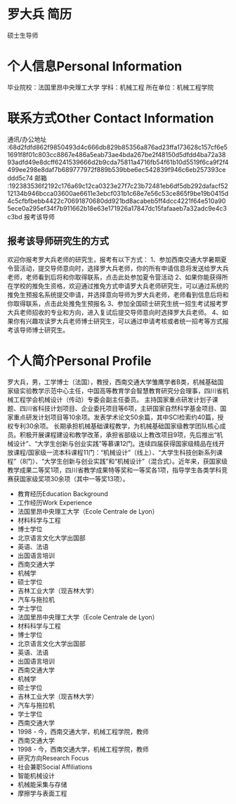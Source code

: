 # 罗大兵 简历
硕士生导师

# 个人信息Personal Information
毕业院校：法国里昂中央理工大学
学科：机械工程
所在单位：机械工程学院

# 联系方式Other Contact Information
通讯/办公地址 :68d2fdfd862f9850493d4c666db829b85356a876ad23ffa173628c157cf6e51691f8f01c803cc8867e486a5eab73ae4bda267be2f48150d5dfdd4ba72a3893adfd49e8dcff6241539666d2b9cda75811a4716fb54f61b10d5519f6ca9f2f4499ee298e8daf7b689777972f889b539bbe6ec542839f946c6eb257393ceddd5c74
邮箱 :192383536f2192c176a69c12ca0323e27f7c23b72481eb6df5db292dafacf5212134b946bcca03600ae6611e3ebcf031b1c68e7e56c53ce865f9be19b0415d4c5cfbfbebb4422c70691870680dd921bd8acabeb5ff4dcc4221f64e510a905ece0a295ef34f7b911662b18e63e171926a17847dc15fafaaeb7a32adc9e4c3c3bd
报考该导师

## 报考该导师研究生的方式
欢迎你报考罗大兵老师的研究生，报考有以下方式：
1、参加西南交通大学暑期夏令营活动，提交导师意向时，选择罗大兵老师，你的所有申请信息将发送给罗大兵老师，老师看到后将和你取得联系，点击此处参加夏令营活动
2、如果你能获得所在学校的推免生资格，欢迎通过推免方式申请罗大兵老师研究生，可以通过系统的推免生预报名系统提交申请，并选择意向导师为罗大兵老师，老师看到信息后将和你取得联系，点击此处推免生预报名
3、参加全国硕士研究生统一招生考试报考罗大兵老师招收的专业和方向，进入复试后提交导师意向时选择罗大兵老师。
4、如果你有兴趣攻读罗大兵老师博士研究生，可以通过申请考核或者统一招考等方式报考该导师博士研究生。

# 个人简介Personal Profile
罗大兵，男，工学博士（法国），教授，西南交通大学雏鹰学者B类，机械基础国家级实验教学示范中心主任，中国高等教育学会智慧教育研究分会理事，四川省机械工程学会机械设计（传动）专委会副主任委员。
主持国家重点研发计划子课题、四川省科技计划项目、企业委托项目等6项，主研国家自然科学基金项目、国家重点研发计划项目等10余项。发表学术论文50余篇，其中SCI检索约40篇，授权专利30余项。
长期承担机械基础课程教学，为机械基础国家级教学团队核心成员。积极开展课程建设和教学改革，承担省部级以上教改项目9项，先后推出“机械设计”、“大学生创新与创业实践”等慕课12门。连续四届获得国家级精品在线开放课程/国家级一流本科课程11门：“机械设计”（线上）、“大学生科技创新系列课程”（8门）、“大学生创新与创业实践”和“机械设计”（混合式）。近年来，获国家级教学成果二等奖1项，四川省教学成果特等奖和一等奖各1项，指导学生各类学科竞赛获国家级奖项30余项（其中一等奖13项）。
- 教育经历Education Background
- 工作经历Work Experience
- 法国里昂中央理工大学（Ecole Centrale de Lyon）
- 材料科学与工程
- 博士学位
- 北京语言文化大学出国部
- 英语、法语
- 出国语言培训
- 西南交通大学
- 机械学
- 硕士学位
- 吉林工业大学（现吉林大学）
- 汽车与拖拉机
- 学士学位
- 法国里昂中央理工大学（Ecole Centrale de Lyon）
- 材料科学与工程
- 博士学位
- 北京语言文化大学出国部
- 英语、法语
- 出国语言培训
- 西南交通大学
- 机械学
- 硕士学位
- 吉林工业大学（现吉林大学）
- 汽车与拖拉机
- 学士学位
- 西南交通大学
- 1998 - 今，西南交通大学，机械工程学院，教师
- 西南交通大学
- 1998 - 今，西南交通大学，机械工程学院，教师
- 研究方向Research Focus
- 社会兼职Social Affiliations
- 智能机械设计
- 机械能采集与存储
- 摩擦学与表面工程
